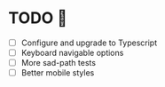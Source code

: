 # TODO 🚧

- [ ] Configure and upgrade to Typescript
- [ ] Keyboard navigable options
- [ ] More sad-path tests
- [ ] Better mobile styles
